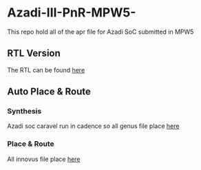 # Azadi-III-PnR-MPW5-
This repo hold all of the apr file for Azadi SoC submitted in MPW5
## RTL Version
The RTL can be found [here](https://github.com/merledu/Azadi_II_sky130/tree/MPW5/rtl_v0.0.0)
## Auto Place & Route
### Synthesis
Azadi soc caravel run in cadence so all genus file place [here](https://github.com/RameenAnwar/Azadi-III-PnR-MPW5-/tree/main/genus_run)
### Place & Route
All innovus file place [here](https://github.com/RameenAnwar/Azadi-III-PnR-MPW5-/tree/main/innovus_run)
